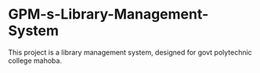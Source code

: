 # GPM-s-Library-Management-System
This project is a library management system, designed for govt polytechnic college mahoba.
